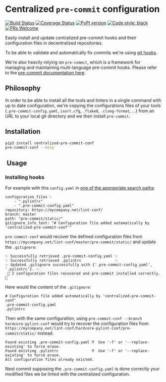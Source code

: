 # Centralized `pre-commit` configuration

[![Build Status](https://travis-ci.org/Pierre-Sassoulas/centralized-pre-commit-conf.svg?branch=master)](https://travis-ci.org/Pierre-Sassoulas/centralized-pre-commit-conf)
[![Coverage Status](https://coveralls.io/repos/github/Pierre-Sassoulas/centralized-pre-commit-conf/badge.svg?branch=master)](https://coveralls.io/github/Pierre-Sassoulas/centralized-pre-commit-conf?branch=master)
[![PyPI version](https://badge.fury.io/py/centralized-pre-commit-conf.svg)](https://badge.fury.io/py/centralized-pre-commit-conf)
[![Code style: black](https://img.shields.io/badge/code%20style-black-000000.svg)](https://github.com/ambv/black)
[![PRs Welcome](https://img.shields.io/badge/PRs-welcome-brightgreen.svg?style=flat-square)](http://makeapullrequest.com)

Easily install and update centralized pre-commit hooks and their
configuration files in decentralized repositories.

To be able to validate and automatically fix commits we're using
[git hooks](https://git-scm.com/book/en/v2/Customizing-Git-Git-Hooks).

We're also heavily relying on `pre-commit`, which is a framework for managing
and maintaining multi-language pre-commit hooks. Please refer to the
[pre-commit documentation here](https://pre-commit.com/).

## Philosophy

In order to be able to install all the tools and linters in a single
command with up to date configuration, we're copying the configurations
files of your tools (`.pre-commit-config.yaml`, `isort.cfg`, `.flake8`,
 `.clang-format`, ...) from an URL to your local git directory and we
 then install `pre-commit`.

## Installation

```bash
pip3 install centralized-pre-commit-conf
pre-commit-conf --help
```

##  Usage

### Installing hooks

For example with this `config.yaml` in [one of the appropriate
search paths](https://confuse.readthedocs.io/en/latest/#search-paths):

```
configuration_files :
    - ".pylintrc"
    - ".pre-commit-config.yaml"
repository: https://mycompany.net/lint-conf/
branch: master
path: "pre-commit/static/"
gitignore_info_text: "# Configuration file added automatically by 'centralized-pre-commit-conf'"
```

`pre-commit-conf` would recover the defined configuration files from
`https://mycompany.net/lint-conf/master/pre-commit/static/` and update the `.gitignore`:

```
✨ Successfully retrieved .pre-commit-config.yaml ✨
✨ Successfully retrieved .pylintrc               ✨
✨ Updated .gitignore successfully with {'.pre-commit-config.yaml', '.pylintrc'}. ✨
 🎉 2 configuration files recovered and pre-commit installed correctly. 🎉
```

Here would the content of the `.gitignore`:
```
# Configuration file added automatically by 'centralized-pre-commit-conf'
.pre-commit-config.yaml
.pylintrc
```

Then with the same configuration, using `pre-commit-conf --branch hardcore-pylint-conf` would try to recover
the configuration files from `https://mycompany.net/lint-conf/hardcore-pylint-conf/pre-commit/static/` instead.

```
Found existing .pre-commit-config.yaml ⁉️  Use '-f' or '--replace-existing' to force erase.
Found existing .pylintrc               ⁉️  Use '-f' or '--replace-existing' to force erase.
All configuration files already existed.
```

Next commit supposing the `.pre-commit-config.yaml` is done correctly
your modified files we be linted with the centralized configuration.
